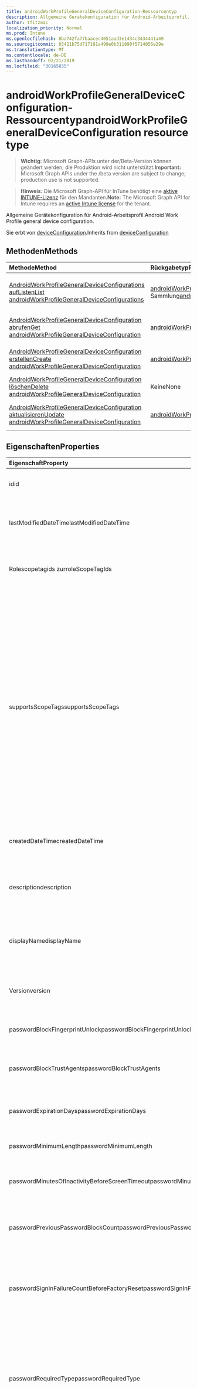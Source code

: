 ```yaml
---
title: androidWorkProfileGeneralDeviceConfiguration-Ressourcentyp
description: Allgemeine Gerätekonfiguration für Android-Arbeitsprofil.
author: tfitzmac
localization_priority: Normal
ms.prod: Intune
ms.openlocfilehash: 8ba742fa77baacec4651aad3e1434c3434441a49
ms.sourcegitcommit: 03421b75d717101a499e0b311890f5714056e29e
ms.translationtype: MT
ms.contentlocale: de-DE
ms.lasthandoff: 02/21/2019
ms.locfileid: "30165835"
---
```

# <a name="androidworkprofilegeneraldeviceconfiguration-resource-type"></a><span data-ttu-id="34b70-103">androidWorkProfileGeneralDeviceConfiguration-Ressourcentyp</span><span class="sxs-lookup"><span data-stu-id="34b70-103">androidWorkProfileGeneralDeviceConfiguration resource type</span></span>

> <span data-ttu-id="34b70-104">**Wichtig:** Microsoft Graph-APIs unter der/Beta-Version können geändert werden; die Produktion wird nicht unterstützt.</span><span class="sxs-lookup"><span data-stu-id="34b70-104">**Important:** Microsoft Graph APIs under the /beta version are subject to change; production use is not supported.</span></span>

> <span data-ttu-id="34b70-105">**Hinweis:** Die Microsoft Graph-API für InTune benötigt eine [aktive INTUNE-Lizenz](https://go.microsoft.com/fwlink/?linkid=839381) für den Mandanten.</span><span class="sxs-lookup"><span data-stu-id="34b70-105">**Note:** The Microsoft Graph API for Intune requires an [active Intune license](https://go.microsoft.com/fwlink/?linkid=839381) for the tenant.</span></span>

<span data-ttu-id="34b70-106">Allgemeine Gerätekonfiguration für Android-Arbeitsprofil.</span><span class="sxs-lookup"><span data-stu-id="34b70-106">Android Work Profile general device configuration.</span></span>


<span data-ttu-id="34b70-107">Sie erbt von [deviceConfiguration](../resources/intune-deviceconfig-deviceconfiguration.md).</span><span class="sxs-lookup"><span data-stu-id="34b70-107">Inherits from [deviceConfiguration](../resources/intune-deviceconfig-deviceconfiguration.md)</span></span>

## <a name="methods"></a><span data-ttu-id="34b70-108">Methoden</span><span class="sxs-lookup"><span data-stu-id="34b70-108">Methods</span></span>
|<span data-ttu-id="34b70-109">Methode</span><span class="sxs-lookup"><span data-stu-id="34b70-109">Method</span></span>|<span data-ttu-id="34b70-110">Rückgabetyp</span><span class="sxs-lookup"><span data-stu-id="34b70-110">Return Type</span></span>|<span data-ttu-id="34b70-111">Beschreibung</span><span class="sxs-lookup"><span data-stu-id="34b70-111">Description</span></span>|
|:---|:---|:---|
|[<span data-ttu-id="34b70-112">AndroidWorkProfileGeneralDeviceConfigurations aufListen</span><span class="sxs-lookup"><span data-stu-id="34b70-112">List androidWorkProfileGeneralDeviceConfigurations</span></span>](../api/intune-deviceconfig-androidworkprofilegeneraldeviceconfiguration-list.md)|<span data-ttu-id="34b70-113">[androidWorkProfileGeneralDeviceConfiguration](../resources/intune-deviceconfig-androidworkprofilegeneraldeviceconfiguration.md) -Sammlung</span><span class="sxs-lookup"><span data-stu-id="34b70-113">[androidWorkProfileGeneralDeviceConfiguration](../resources/intune-deviceconfig-androidworkprofilegeneraldeviceconfiguration.md) collection</span></span>|<span data-ttu-id="34b70-114">AufListen von Eigenschaften und Beziehungen der [androidWorkProfileGeneralDeviceConfiguration](../resources/intune-deviceconfig-androidworkprofilegeneraldeviceconfiguration.md) -Objekte.</span><span class="sxs-lookup"><span data-stu-id="34b70-114">List properties and relationships of the [androidWorkProfileGeneralDeviceConfiguration](../resources/intune-deviceconfig-androidworkprofilegeneraldeviceconfiguration.md) objects.</span></span>|
|[<span data-ttu-id="34b70-115">AndroidWorkProfileGeneralDeviceConfiguration abrufen</span><span class="sxs-lookup"><span data-stu-id="34b70-115">Get androidWorkProfileGeneralDeviceConfiguration</span></span>](../api/intune-deviceconfig-androidworkprofilegeneraldeviceconfiguration-get.md)|[<span data-ttu-id="34b70-116">androidWorkProfileGeneralDeviceConfiguration</span><span class="sxs-lookup"><span data-stu-id="34b70-116">androidWorkProfileGeneralDeviceConfiguration</span></span>](../resources/intune-deviceconfig-androidworkprofilegeneraldeviceconfiguration.md)|<span data-ttu-id="34b70-117">Lesen von Eigenschaften und Beziehungen des [androidWorkProfileGeneralDeviceConfiguration](../resources/intune-deviceconfig-androidworkprofilegeneraldeviceconfiguration.md) -Objekts.</span><span class="sxs-lookup"><span data-stu-id="34b70-117">Read properties and relationships of the [androidWorkProfileGeneralDeviceConfiguration](../resources/intune-deviceconfig-androidworkprofilegeneraldeviceconfiguration.md) object.</span></span>|
|[<span data-ttu-id="34b70-118">AndroidWorkProfileGeneralDeviceConfiguration erstellen</span><span class="sxs-lookup"><span data-stu-id="34b70-118">Create androidWorkProfileGeneralDeviceConfiguration</span></span>](../api/intune-deviceconfig-androidworkprofilegeneraldeviceconfiguration-create.md)|[<span data-ttu-id="34b70-119">androidWorkProfileGeneralDeviceConfiguration</span><span class="sxs-lookup"><span data-stu-id="34b70-119">androidWorkProfileGeneralDeviceConfiguration</span></span>](../resources/intune-deviceconfig-androidworkprofilegeneraldeviceconfiguration.md)|<span data-ttu-id="34b70-120">Erstellen eines neuen [androidWorkProfileGeneralDeviceConfiguration](../resources/intune-deviceconfig-androidworkprofilegeneraldeviceconfiguration.md) -Objekts.</span><span class="sxs-lookup"><span data-stu-id="34b70-120">Create a new [androidWorkProfileGeneralDeviceConfiguration](../resources/intune-deviceconfig-androidworkprofilegeneraldeviceconfiguration.md) object.</span></span>|
|[<span data-ttu-id="34b70-121">AndroidWorkProfileGeneralDeviceConfiguration löschen</span><span class="sxs-lookup"><span data-stu-id="34b70-121">Delete androidWorkProfileGeneralDeviceConfiguration</span></span>](../api/intune-deviceconfig-androidworkprofilegeneraldeviceconfiguration-delete.md)|<span data-ttu-id="34b70-122">Keine</span><span class="sxs-lookup"><span data-stu-id="34b70-122">None</span></span>|<span data-ttu-id="34b70-123">Löscht eine [androidWorkProfileGeneralDeviceConfiguration](../resources/intune-deviceconfig-androidworkprofilegeneraldeviceconfiguration.md).</span><span class="sxs-lookup"><span data-stu-id="34b70-123">Deletes a [androidWorkProfileGeneralDeviceConfiguration](../resources/intune-deviceconfig-androidworkprofilegeneraldeviceconfiguration.md).</span></span>|
|[<span data-ttu-id="34b70-124">AndroidWorkProfileGeneralDeviceConfiguration aktualisieren</span><span class="sxs-lookup"><span data-stu-id="34b70-124">Update androidWorkProfileGeneralDeviceConfiguration</span></span>](../api/intune-deviceconfig-androidworkprofilegeneraldeviceconfiguration-update.md)|[<span data-ttu-id="34b70-125">androidWorkProfileGeneralDeviceConfiguration</span><span class="sxs-lookup"><span data-stu-id="34b70-125">androidWorkProfileGeneralDeviceConfiguration</span></span>](../resources/intune-deviceconfig-androidworkprofilegeneraldeviceconfiguration.md)|<span data-ttu-id="34b70-126">Aktualisieren der Eigenschaften eines [androidWorkProfileGeneralDeviceConfiguration](../resources/intune-deviceconfig-androidworkprofilegeneraldeviceconfiguration.md) -Objekts.</span><span class="sxs-lookup"><span data-stu-id="34b70-126">Update the properties of a [androidWorkProfileGeneralDeviceConfiguration](../resources/intune-deviceconfig-androidworkprofilegeneraldeviceconfiguration.md) object.</span></span>|

## <a name="properties"></a><span data-ttu-id="34b70-127">Eigenschaften</span><span class="sxs-lookup"><span data-stu-id="34b70-127">Properties</span></span>
|<span data-ttu-id="34b70-128">Eigenschaft</span><span class="sxs-lookup"><span data-stu-id="34b70-128">Property</span></span>|<span data-ttu-id="34b70-129">Typ</span><span class="sxs-lookup"><span data-stu-id="34b70-129">Type</span></span>|<span data-ttu-id="34b70-130">Beschreibung</span><span class="sxs-lookup"><span data-stu-id="34b70-130">Description</span></span>|
|:---|:---|:---|
|<span data-ttu-id="34b70-131">id</span><span class="sxs-lookup"><span data-stu-id="34b70-131">id</span></span>|<span data-ttu-id="34b70-132">string</span><span class="sxs-lookup"><span data-stu-id="34b70-132">String</span></span>|<span data-ttu-id="34b70-133">Schlüssel der Entität</span><span class="sxs-lookup"><span data-stu-id="34b70-133">Key of the entity.</span></span> <span data-ttu-id="34b70-134">Geerbt von [deviceConfiguration](../resources/intune-deviceconfig-deviceconfiguration.md).</span><span class="sxs-lookup"><span data-stu-id="34b70-134">Inherited from [deviceConfiguration](../resources/intune-deviceconfig-deviceconfiguration.md)</span></span>|
|<span data-ttu-id="34b70-135">lastModifiedDateTime</span><span class="sxs-lookup"><span data-stu-id="34b70-135">lastModifiedDateTime</span></span>|<span data-ttu-id="34b70-136">DateTimeOffset</span><span class="sxs-lookup"><span data-stu-id="34b70-136">DateTimeOffset</span></span>|<span data-ttu-id="34b70-137">Datum und Uhrzeit der letzten Änderung des Objekts.</span><span class="sxs-lookup"><span data-stu-id="34b70-137">DateTime the object was last modified.</span></span> <span data-ttu-id="34b70-138">Geerbt von [deviceConfiguration](../resources/intune-deviceconfig-deviceconfiguration.md).</span><span class="sxs-lookup"><span data-stu-id="34b70-138">Inherited from [deviceConfiguration](../resources/intune-deviceconfig-deviceconfiguration.md)</span></span>|
|<span data-ttu-id="34b70-139">Rolescopetagids zur</span><span class="sxs-lookup"><span data-stu-id="34b70-139">roleScopeTagIds</span></span>|<span data-ttu-id="34b70-140">String collection</span><span class="sxs-lookup"><span data-stu-id="34b70-140">String collection</span></span>|<span data-ttu-id="34b70-141">Liste der Bereichs Tags für diese Entitätsinstanz.</span><span class="sxs-lookup"><span data-stu-id="34b70-141">List of Scope Tags for this Entity instance.</span></span> <span data-ttu-id="34b70-142">Geerbt von [deviceConfiguration](../resources/intune-deviceconfig-deviceconfiguration.md).</span><span class="sxs-lookup"><span data-stu-id="34b70-142">Inherited from [deviceConfiguration](../resources/intune-deviceconfig-deviceconfiguration.md)</span></span>|
|<span data-ttu-id="34b70-143">supportsScopeTags</span><span class="sxs-lookup"><span data-stu-id="34b70-143">supportsScopeTags</span></span>|<span data-ttu-id="34b70-144">Boolescher Wert</span><span class="sxs-lookup"><span data-stu-id="34b70-144">Boolean</span></span>|<span data-ttu-id="34b70-145">Gibt an, ob die zugrunde liegende Gerätekonfiguration die Zuweisung von Bereichs Tags unterstützt.</span><span class="sxs-lookup"><span data-stu-id="34b70-145">Indicates whether or not the underlying Device Configuration supports the assignment of scope tags.</span></span> <span data-ttu-id="34b70-146">Das Zuweisen zur ScopeTags-Eigenschaft ist nicht zulässig, wenn dieser Wert auf false festgelegt ist und Entitäten für bereichsbezogene Benutzer nicht sichtbar sind.</span><span class="sxs-lookup"><span data-stu-id="34b70-146">Assigning to the ScopeTags property is not allowed when this value is false and entities will not be visible to scoped users.</span></span> <span data-ttu-id="34b70-147">Dies geschieht für in Silverlight erstellte Legacy Richtlinien und kann durch Löschen und erneutes Erstellen der Richtlinie im Azure-Portal aufgelöst werden.</span><span class="sxs-lookup"><span data-stu-id="34b70-147">This occurs for Legacy policies created in Silverlight and can be resolved by deleting and recreating the policy in the Azure Portal.</span></span> <span data-ttu-id="34b70-148">Diese Eigenschaft ist schreibgeschützt.</span><span class="sxs-lookup"><span data-stu-id="34b70-148">This property is read-only.</span></span> <span data-ttu-id="34b70-149">Geerbt von [deviceConfiguration](../resources/intune-deviceconfig-deviceconfiguration.md).</span><span class="sxs-lookup"><span data-stu-id="34b70-149">Inherited from [deviceConfiguration](../resources/intune-deviceconfig-deviceconfiguration.md)</span></span>|
|<span data-ttu-id="34b70-150">createdDateTime</span><span class="sxs-lookup"><span data-stu-id="34b70-150">createdDateTime</span></span>|<span data-ttu-id="34b70-151">DateTimeOffset</span><span class="sxs-lookup"><span data-stu-id="34b70-151">DateTimeOffset</span></span>|<span data-ttu-id="34b70-152">Datum und Uhrzeit der Erstellung des Objekts.</span><span class="sxs-lookup"><span data-stu-id="34b70-152">DateTime the object was created.</span></span> <span data-ttu-id="34b70-153">Geerbt von [deviceConfiguration](../resources/intune-deviceconfig-deviceconfiguration.md).</span><span class="sxs-lookup"><span data-stu-id="34b70-153">Inherited from [deviceConfiguration](../resources/intune-deviceconfig-deviceconfiguration.md)</span></span>|
|<span data-ttu-id="34b70-154">description</span><span class="sxs-lookup"><span data-stu-id="34b70-154">description</span></span>|<span data-ttu-id="34b70-155">Zeichenfolge</span><span class="sxs-lookup"><span data-stu-id="34b70-155">String</span></span>|<span data-ttu-id="34b70-156">Beschreibung der Gerätekonfiguration (vom Administrator festgelegt).</span><span class="sxs-lookup"><span data-stu-id="34b70-156">Admin provided description of the Device Configuration.</span></span> <span data-ttu-id="34b70-157">Geerbt von [deviceConfiguration](../resources/intune-deviceconfig-deviceconfiguration.md).</span><span class="sxs-lookup"><span data-stu-id="34b70-157">Inherited from [deviceConfiguration](../resources/intune-deviceconfig-deviceconfiguration.md)</span></span>|
|<span data-ttu-id="34b70-158">displayName</span><span class="sxs-lookup"><span data-stu-id="34b70-158">displayName</span></span>|<span data-ttu-id="34b70-159">Zeichenfolge</span><span class="sxs-lookup"><span data-stu-id="34b70-159">String</span></span>|<span data-ttu-id="34b70-160">Name der Gerätekonfiguration (vom Administrator festgelegt).</span><span class="sxs-lookup"><span data-stu-id="34b70-160">Admin provided name of the device configuration.</span></span> <span data-ttu-id="34b70-161">Geerbt von [deviceConfiguration](../resources/intune-deviceconfig-deviceconfiguration.md).</span><span class="sxs-lookup"><span data-stu-id="34b70-161">Inherited from [deviceConfiguration](../resources/intune-deviceconfig-deviceconfiguration.md)</span></span>|
|<span data-ttu-id="34b70-162">Version</span><span class="sxs-lookup"><span data-stu-id="34b70-162">version</span></span>|<span data-ttu-id="34b70-163">Int32</span><span class="sxs-lookup"><span data-stu-id="34b70-163">Int32</span></span>|<span data-ttu-id="34b70-164">Version der Gerätekonfiguration.</span><span class="sxs-lookup"><span data-stu-id="34b70-164">Version of the device configuration.</span></span> <span data-ttu-id="34b70-165">Geerbt von [deviceConfiguration](../resources/intune-deviceconfig-deviceconfiguration.md).</span><span class="sxs-lookup"><span data-stu-id="34b70-165">Inherited from [deviceConfiguration](../resources/intune-deviceconfig-deviceconfiguration.md)</span></span>|
|<span data-ttu-id="34b70-166">passwordBlockFingerprintUnlock</span><span class="sxs-lookup"><span data-stu-id="34b70-166">passwordBlockFingerprintUnlock</span></span>|<span data-ttu-id="34b70-167">Boolean</span><span class="sxs-lookup"><span data-stu-id="34b70-167">Boolean</span></span>|<span data-ttu-id="34b70-168">Gibt an, ob die Entsperrung durch Fingerabdruck blockiert werden soll.</span><span class="sxs-lookup"><span data-stu-id="34b70-168">Indicates whether or not to block fingerprint unlock.</span></span>|
|<span data-ttu-id="34b70-169">passwordBlockTrustAgents</span><span class="sxs-lookup"><span data-stu-id="34b70-169">passwordBlockTrustAgents</span></span>|<span data-ttu-id="34b70-170">Boolescher Wert</span><span class="sxs-lookup"><span data-stu-id="34b70-170">Boolean</span></span>|<span data-ttu-id="34b70-171">Gibt an, ob Smart Lock oder andere Vertrauensstellungs-Agents blockiert werden sollen.</span><span class="sxs-lookup"><span data-stu-id="34b70-171">Indicates whether or not to block Smart Lock and other trust agents.</span></span>|
|<span data-ttu-id="34b70-172">passwordExpirationDays</span><span class="sxs-lookup"><span data-stu-id="34b70-172">passwordExpirationDays</span></span>|<span data-ttu-id="34b70-173">Int32</span><span class="sxs-lookup"><span data-stu-id="34b70-173">Int32</span></span>|<span data-ttu-id="34b70-174">Zeit in Tagen bis zum Ablaufen des Kennworts.</span><span class="sxs-lookup"><span data-stu-id="34b70-174">Number of days before the password expires.</span></span> <span data-ttu-id="34b70-175">Gültige Werte: 1 bis 365.</span><span class="sxs-lookup"><span data-stu-id="34b70-175">Valid values 1 to 365</span></span>|
|<span data-ttu-id="34b70-176">passwordMinimumLength</span><span class="sxs-lookup"><span data-stu-id="34b70-176">passwordMinimumLength</span></span>|<span data-ttu-id="34b70-177">Int32</span><span class="sxs-lookup"><span data-stu-id="34b70-177">Int32</span></span>|<span data-ttu-id="34b70-178">Mindestlänge von Kennwörtern.</span><span class="sxs-lookup"><span data-stu-id="34b70-178">Minimum length of passwords.</span></span> <span data-ttu-id="34b70-179">Gültige Werte: 4 bis 16.</span><span class="sxs-lookup"><span data-stu-id="34b70-179">Valid values 4 to 16</span></span>|
|<span data-ttu-id="34b70-180">passwordMinutesOfInactivityBeforeScreenTimeout</span><span class="sxs-lookup"><span data-stu-id="34b70-180">passwordMinutesOfInactivityBeforeScreenTimeout</span></span>|<span data-ttu-id="34b70-181">Int32</span><span class="sxs-lookup"><span data-stu-id="34b70-181">Int32</span></span>|<span data-ttu-id="34b70-182">Zeitraum von Inaktivität in Minuten, bevor es zu einem Bildschirmtimeout kommt</span><span class="sxs-lookup"><span data-stu-id="34b70-182">Minutes of inactivity before the screen times out.</span></span>|
|<span data-ttu-id="34b70-183">passwordPreviousPasswordBlockCount</span><span class="sxs-lookup"><span data-stu-id="34b70-183">passwordPreviousPasswordBlockCount</span></span>|<span data-ttu-id="34b70-184">Int32</span><span class="sxs-lookup"><span data-stu-id="34b70-184">Int32</span></span>|<span data-ttu-id="34b70-185">Anzahl der zuletzt verwendeten Kennwörter, die nicht erneut verwendet werden dürfen.</span><span class="sxs-lookup"><span data-stu-id="34b70-185">Number of previous passwords to block.</span></span> <span data-ttu-id="34b70-186">Gültige Werte: 0 bis 24.</span><span class="sxs-lookup"><span data-stu-id="34b70-186">Valid values 0 to 24</span></span>|
|<span data-ttu-id="34b70-187">passwordSignInFailureCountBeforeFactoryReset</span><span class="sxs-lookup"><span data-stu-id="34b70-187">passwordSignInFailureCountBeforeFactoryReset</span></span>|<span data-ttu-id="34b70-188">Int32</span><span class="sxs-lookup"><span data-stu-id="34b70-188">Int32</span></span>|<span data-ttu-id="34b70-189">Legt fest, nach wie vielen fehlgeschlagenen Anmeldeversuchen eine Zurücksetzung auf die Werkseinstellungen durchgeführt wird.</span><span class="sxs-lookup"><span data-stu-id="34b70-189">Number of sign in failures allowed before factory reset.</span></span> <span data-ttu-id="34b70-190">Gültige Werte 1 bis 16</span><span class="sxs-lookup"><span data-stu-id="34b70-190">Valid values 1 to 16</span></span>|
|<span data-ttu-id="34b70-191">passwordRequiredType</span><span class="sxs-lookup"><span data-stu-id="34b70-191">passwordRequiredType</span></span>|[<span data-ttu-id="34b70-192">androidWorkProfileRequiredPasswordType</span><span class="sxs-lookup"><span data-stu-id="34b70-192">androidWorkProfileRequiredPasswordType</span></span>](../resources/intune-deviceconfig-androidworkprofilerequiredpasswordtype.md)|<span data-ttu-id="34b70-193">Geforderter Kennworttyp.</span><span class="sxs-lookup"><span data-stu-id="34b70-193">Type of password that is required.</span></span> <span data-ttu-id="34b70-194">Mögliche Werte sind: `deviceDefault`, `lowSecurityBiometric`, `required`, `atLeastNumeric`, `numericComplex`, `atLeastAlphabetic`, `atLeastAlphanumeric` und `alphanumericWithSymbols`.</span><span class="sxs-lookup"><span data-stu-id="34b70-194">Possible values are: `deviceDefault`, `lowSecurityBiometric`, `required`, `atLeastNumeric`, `numericComplex`, `atLeastAlphabetic`, `atLeastAlphanumeric`, `alphanumericWithSymbols`.</span></span>|
|<span data-ttu-id="34b70-195">workProfileDataSharingType</span><span class="sxs-lookup"><span data-stu-id="34b70-195">workProfileDataSharingType</span></span>|[<span data-ttu-id="34b70-196">androidWorkProfileCrossProfileDataSharingType</span><span class="sxs-lookup"><span data-stu-id="34b70-196">androidWorkProfileCrossProfileDataSharingType</span></span>](../resources/intune-deviceconfig-androidworkprofilecrossprofiledatasharingtype.md)|<span data-ttu-id="34b70-197">Typ der zulässigen Datenfreigabe.</span><span class="sxs-lookup"><span data-stu-id="34b70-197">Type of data sharing that is allowed.</span></span> <span data-ttu-id="34b70-198">Mögliche Werte: `deviceDefault`, `preventAny`, `allowPersonalToWork`, `noRestrictions`.</span><span class="sxs-lookup"><span data-stu-id="34b70-198">Possible values are: `deviceDefault`, `preventAny`, `allowPersonalToWork`, `noRestrictions`.</span></span>|
|<span data-ttu-id="34b70-199">workProfileBlockNotificationsWhileDeviceLocked</span><span class="sxs-lookup"><span data-stu-id="34b70-199">workProfileBlockNotificationsWhileDeviceLocked</span></span>|<span data-ttu-id="34b70-200">Boolescher Wert</span><span class="sxs-lookup"><span data-stu-id="34b70-200">Boolean</span></span>|<span data-ttu-id="34b70-201">Gibt an, ob Benachrichtigungen blockiert werden sollen, während das Gerät gesperrt ist.</span><span class="sxs-lookup"><span data-stu-id="34b70-201">Indicates whether or not to block notifications while device locked.</span></span>|
|<span data-ttu-id="34b70-202">workProfileBlockAddingAccounts</span><span class="sxs-lookup"><span data-stu-id="34b70-202">workProfileBlockAddingAccounts</span></span>|<span data-ttu-id="34b70-203">Boolescher Wert</span><span class="sxs-lookup"><span data-stu-id="34b70-203">Boolean</span></span>|<span data-ttu-id="34b70-204">Verhindern, dass Benutzerkonten im Arbeitsprofil hinzufügen/entfernen.</span><span class="sxs-lookup"><span data-stu-id="34b70-204">Block users from adding/removing accounts in work profile.</span></span>|
|<span data-ttu-id="34b70-205">workProfileBluetoothEnableContactSharing</span><span class="sxs-lookup"><span data-stu-id="34b70-205">workProfileBluetoothEnableContactSharing</span></span>|<span data-ttu-id="34b70-206">Boolescher Wert</span><span class="sxs-lookup"><span data-stu-id="34b70-206">Boolean</span></span>|<span data-ttu-id="34b70-207">Bluetooth-Geräte können auf Enterprise-Kontakte zugreifen.</span><span class="sxs-lookup"><span data-stu-id="34b70-207">Allow bluetooth devices to access enterprise contacts.</span></span>|
|<span data-ttu-id="34b70-208">workProfileBlockScreenCapture</span><span class="sxs-lookup"><span data-stu-id="34b70-208">workProfileBlockScreenCapture</span></span>|<span data-ttu-id="34b70-209">Boolescher Wert</span><span class="sxs-lookup"><span data-stu-id="34b70-209">Boolean</span></span>|<span data-ttu-id="34b70-210">Blockieren der Bildschirmaufzeichnung im Arbeitsprofil.</span><span class="sxs-lookup"><span data-stu-id="34b70-210">Block screen capture in work profile.</span></span>|
|<span data-ttu-id="34b70-211">workProfileBlockCrossProfileCallerId</span><span class="sxs-lookup"><span data-stu-id="34b70-211">workProfileBlockCrossProfileCallerId</span></span>|<span data-ttu-id="34b70-212">Boolescher Wert</span><span class="sxs-lookup"><span data-stu-id="34b70-212">Boolean</span></span>|<span data-ttu-id="34b70-213">Blockieren der Anzeige von Arbeitsprofil-Anrufer-ID im persönlichen Profil.</span><span class="sxs-lookup"><span data-stu-id="34b70-213">Block display work profile caller ID in personal profile.</span></span>|
|<span data-ttu-id="34b70-214">workProfileBlockCamera</span><span class="sxs-lookup"><span data-stu-id="34b70-214">workProfileBlockCamera</span></span>|<span data-ttu-id="34b70-215">Boolescher Wert</span><span class="sxs-lookup"><span data-stu-id="34b70-215">Boolean</span></span>|<span data-ttu-id="34b70-216">Arbeitsprofil Kamera blockieren.</span><span class="sxs-lookup"><span data-stu-id="34b70-216">Block work profile camera.</span></span>|
|<span data-ttu-id="34b70-217">workProfileBlockCrossProfileContactsSearch</span><span class="sxs-lookup"><span data-stu-id="34b70-217">workProfileBlockCrossProfileContactsSearch</span></span>|<span data-ttu-id="34b70-218">Boolescher Wert</span><span class="sxs-lookup"><span data-stu-id="34b70-218">Boolean</span></span>|<span data-ttu-id="34b70-219">Blockieren der Verfügbarkeit von Arbeitsprofil Kontakten im persönlichen Profil</span><span class="sxs-lookup"><span data-stu-id="34b70-219">Block work profile contacts availability in personal profile.</span></span>|
|<span data-ttu-id="34b70-220">workProfileBlockCrossProfileCopyPaste</span><span class="sxs-lookup"><span data-stu-id="34b70-220">workProfileBlockCrossProfileCopyPaste</span></span>|<span data-ttu-id="34b70-221">Boolescher Wert</span><span class="sxs-lookup"><span data-stu-id="34b70-221">Boolean</span></span>|<span data-ttu-id="34b70-222">Boolescher Wert, der angibt, ob die Einstellung Cross profile Copy/Paste nicht zulassen aktiviert ist.</span><span class="sxs-lookup"><span data-stu-id="34b70-222">Boolean that indicates if the setting disallow cross profile copy/paste is enabled.</span></span>|
|<span data-ttu-id="34b70-223">workProfileDefaultAppPermissionPolicy</span><span class="sxs-lookup"><span data-stu-id="34b70-223">workProfileDefaultAppPermissionPolicy</span></span>|[<span data-ttu-id="34b70-224">androidWorkProfileDefaultAppPermissionPolicyType</span><span class="sxs-lookup"><span data-stu-id="34b70-224">androidWorkProfileDefaultAppPermissionPolicyType</span></span>](../resources/intune-deviceconfig-androidworkprofiledefaultapppermissionpolicytype.md)|<span data-ttu-id="34b70-225">Geforderter Kennworttyp.</span><span class="sxs-lookup"><span data-stu-id="34b70-225">Type of password that is required.</span></span> <span data-ttu-id="34b70-226">Mögliche Werte: `deviceDefault`, `prompt`, `autoGrant`, `autoDeny`.</span><span class="sxs-lookup"><span data-stu-id="34b70-226">Possible values are: `deviceDefault`, `prompt`, `autoGrant`, `autoDeny`.</span></span>|
|<span data-ttu-id="34b70-227">Eigenschaften workprofilepasswordblockfingerprintunlock</span><span class="sxs-lookup"><span data-stu-id="34b70-227">workProfilePasswordBlockFingerprintUnlock</span></span>|<span data-ttu-id="34b70-228">Boolescher Wert</span><span class="sxs-lookup"><span data-stu-id="34b70-228">Boolean</span></span>|<span data-ttu-id="34b70-229">Gibt an, ob die Fingerabdruck Sperre für das Arbeitsprofil blockiert werden soll.</span><span class="sxs-lookup"><span data-stu-id="34b70-229">Indicates whether or not to block fingerprint unlock for work profile.</span></span>|
|<span data-ttu-id="34b70-230">workProfilePasswordBlockTrustAgents</span><span class="sxs-lookup"><span data-stu-id="34b70-230">workProfilePasswordBlockTrustAgents</span></span>|<span data-ttu-id="34b70-231">Boolescher Wert</span><span class="sxs-lookup"><span data-stu-id="34b70-231">Boolean</span></span>|<span data-ttu-id="34b70-232">Gibt an, ob die Smart Lock-und andere Trust-Agents für das Arbeitsprofil blockiert werden sollen.</span><span class="sxs-lookup"><span data-stu-id="34b70-232">Indicates whether or not to block Smart Lock and other trust agents for work profile.</span></span>|
|<span data-ttu-id="34b70-233">workProfilePasswordExpirationDays</span><span class="sxs-lookup"><span data-stu-id="34b70-233">workProfilePasswordExpirationDays</span></span>|<span data-ttu-id="34b70-234">Int32</span><span class="sxs-lookup"><span data-stu-id="34b70-234">Int32</span></span>|<span data-ttu-id="34b70-235">Anzahl der Tage vor Ablauf des Arbeitsprofil Kennworts.</span><span class="sxs-lookup"><span data-stu-id="34b70-235">Number of days before the work profile password expires.</span></span> <span data-ttu-id="34b70-236">Gültige Werte: 1 bis 365.</span><span class="sxs-lookup"><span data-stu-id="34b70-236">Valid values 1 to 365</span></span>|
|<span data-ttu-id="34b70-237">workProfilePasswordMinimumLength</span><span class="sxs-lookup"><span data-stu-id="34b70-237">workProfilePasswordMinimumLength</span></span>|<span data-ttu-id="34b70-238">Int32</span><span class="sxs-lookup"><span data-stu-id="34b70-238">Int32</span></span>|<span data-ttu-id="34b70-239">Minimale Länge des Arbeitsprofil Kennworts.</span><span class="sxs-lookup"><span data-stu-id="34b70-239">Minimum length of work profile password.</span></span> <span data-ttu-id="34b70-240">Gültige Werte: 4 bis 16.</span><span class="sxs-lookup"><span data-stu-id="34b70-240">Valid values 4 to 16</span></span>|
|<span data-ttu-id="34b70-241">workProfilePasswordMinNumericCharacters</span><span class="sxs-lookup"><span data-stu-id="34b70-241">workProfilePasswordMinNumericCharacters</span></span>|<span data-ttu-id="34b70-242">Int32</span><span class="sxs-lookup"><span data-stu-id="34b70-242">Int32</span></span>|<span data-ttu-id="34b70-243">Minimale Anzahl von numerischen Zeichen, die im Arbeitsprofil Kennwort erforderlich sind.</span><span class="sxs-lookup"><span data-stu-id="34b70-243">Minimum # of numeric characters required in work profile password.</span></span> <span data-ttu-id="34b70-244">Gültige Werte 1 bis 10</span><span class="sxs-lookup"><span data-stu-id="34b70-244">Valid values 1 to 10</span></span>|
|<span data-ttu-id="34b70-245">workProfilePasswordMinNonLetterCharacters</span><span class="sxs-lookup"><span data-stu-id="34b70-245">workProfilePasswordMinNonLetterCharacters</span></span>|<span data-ttu-id="34b70-246">Int32</span><span class="sxs-lookup"><span data-stu-id="34b70-246">Int32</span></span>|<span data-ttu-id="34b70-247">Mindestanzahl von Buchstaben, die im Arbeitsprofil Kennwort erforderlich sind.</span><span class="sxs-lookup"><span data-stu-id="34b70-247">Minimum # of non-letter characters required in work profile password.</span></span> <span data-ttu-id="34b70-248">Gültige Werte 1 bis 10</span><span class="sxs-lookup"><span data-stu-id="34b70-248">Valid values 1 to 10</span></span>|
|<span data-ttu-id="34b70-249">workProfilePasswordMinLetterCharacters</span><span class="sxs-lookup"><span data-stu-id="34b70-249">workProfilePasswordMinLetterCharacters</span></span>|<span data-ttu-id="34b70-250">Int32</span><span class="sxs-lookup"><span data-stu-id="34b70-250">Int32</span></span>|<span data-ttu-id="34b70-251">Mindestanzahl von Buchstaben, die im Arbeitsprofil Kennwort erforderlich sind.</span><span class="sxs-lookup"><span data-stu-id="34b70-251">Minimum # of letter characters required in work profile password.</span></span> <span data-ttu-id="34b70-252">Gültige Werte 1 bis 10</span><span class="sxs-lookup"><span data-stu-id="34b70-252">Valid values 1 to 10</span></span>|
|<span data-ttu-id="34b70-253">workProfilePasswordMinLowerCaseCharacters</span><span class="sxs-lookup"><span data-stu-id="34b70-253">workProfilePasswordMinLowerCaseCharacters</span></span>|<span data-ttu-id="34b70-254">Int32</span><span class="sxs-lookup"><span data-stu-id="34b70-254">Int32</span></span>|<span data-ttu-id="34b70-255">Minimale Anzahl von Kleinbuchstaben, die im Arbeitsprofil Kennwort erforderlich sind.</span><span class="sxs-lookup"><span data-stu-id="34b70-255">Minimum # of lower-case characters required in work profile password.</span></span> <span data-ttu-id="34b70-256">Gültige Werte 1 bis 10</span><span class="sxs-lookup"><span data-stu-id="34b70-256">Valid values 1 to 10</span></span>|
|<span data-ttu-id="34b70-257">workProfilePasswordMinUpperCaseCharacters</span><span class="sxs-lookup"><span data-stu-id="34b70-257">workProfilePasswordMinUpperCaseCharacters</span></span>|<span data-ttu-id="34b70-258">Int32</span><span class="sxs-lookup"><span data-stu-id="34b70-258">Int32</span></span>|<span data-ttu-id="34b70-259">Minimale Anzahl von Großbuchstaben, die im Arbeitsprofil Kennwort erforderlich sind.</span><span class="sxs-lookup"><span data-stu-id="34b70-259">Minimum # of upper-case characters required in work profile password.</span></span> <span data-ttu-id="34b70-260">Gültige Werte 1 bis 10</span><span class="sxs-lookup"><span data-stu-id="34b70-260">Valid values 1 to 10</span></span>|
|<span data-ttu-id="34b70-261">workProfilePasswordMinSymbolCharacters</span><span class="sxs-lookup"><span data-stu-id="34b70-261">workProfilePasswordMinSymbolCharacters</span></span>|<span data-ttu-id="34b70-262">Int32</span><span class="sxs-lookup"><span data-stu-id="34b70-262">Int32</span></span>|<span data-ttu-id="34b70-263">Minimale Anzahl von Symbolen, die im Arbeitsprofil Kennwort erforderlich sind.</span><span class="sxs-lookup"><span data-stu-id="34b70-263">Minimum # of symbols required in work profile password.</span></span> <span data-ttu-id="34b70-264">Gültige Werte 1 bis 10</span><span class="sxs-lookup"><span data-stu-id="34b70-264">Valid values 1 to 10</span></span>|
|<span data-ttu-id="34b70-265">workProfilePasswordMinutesOfInactivityBeforeScreenTimeout</span><span class="sxs-lookup"><span data-stu-id="34b70-265">workProfilePasswordMinutesOfInactivityBeforeScreenTimeout</span></span>|<span data-ttu-id="34b70-266">Int32</span><span class="sxs-lookup"><span data-stu-id="34b70-266">Int32</span></span>|<span data-ttu-id="34b70-267">Zeitraum von Inaktivität in Minuten, bevor es zu einem Bildschirmtimeout kommt</span><span class="sxs-lookup"><span data-stu-id="34b70-267">Minutes of inactivity before the screen times out.</span></span>|
|<span data-ttu-id="34b70-268">workProfilePasswordPreviousPasswordBlockCount</span><span class="sxs-lookup"><span data-stu-id="34b70-268">workProfilePasswordPreviousPasswordBlockCount</span></span>|<span data-ttu-id="34b70-269">Int32</span><span class="sxs-lookup"><span data-stu-id="34b70-269">Int32</span></span>|<span data-ttu-id="34b70-270">Anzahl der vorherigen Arbeitsprofil Kennwörter, die blockiert werden sollen.</span><span class="sxs-lookup"><span data-stu-id="34b70-270">Number of previous work profile passwords to block.</span></span> <span data-ttu-id="34b70-271">Gültige Werte: 0 bis 24.</span><span class="sxs-lookup"><span data-stu-id="34b70-271">Valid values 0 to 24</span></span>|
|<span data-ttu-id="34b70-272">workProfilePasswordSignInFailureCountBeforeFactoryReset</span><span class="sxs-lookup"><span data-stu-id="34b70-272">workProfilePasswordSignInFailureCountBeforeFactoryReset</span></span>|<span data-ttu-id="34b70-273">Int32</span><span class="sxs-lookup"><span data-stu-id="34b70-273">Int32</span></span>|<span data-ttu-id="34b70-274">Anzahl der zulässigen Anmeldefehler vor dem Entfernen des Arbeitsprofils und aller gelöschten Unternehmensdaten.</span><span class="sxs-lookup"><span data-stu-id="34b70-274">Number of sign in failures allowed before work profile is removed and all corporate data deleted.</span></span> <span data-ttu-id="34b70-275">Gültige Werte 1 bis 16</span><span class="sxs-lookup"><span data-stu-id="34b70-275">Valid values 1 to 16</span></span>|
|<span data-ttu-id="34b70-276">workProfilePasswordRequiredType</span><span class="sxs-lookup"><span data-stu-id="34b70-276">workProfilePasswordRequiredType</span></span>|[<span data-ttu-id="34b70-277">androidWorkProfileRequiredPasswordType</span><span class="sxs-lookup"><span data-stu-id="34b70-277">androidWorkProfileRequiredPasswordType</span></span>](../resources/intune-deviceconfig-androidworkprofilerequiredpasswordtype.md)|<span data-ttu-id="34b70-278">Typ des erforderlichen Arbeitsprofil Kennworts.</span><span class="sxs-lookup"><span data-stu-id="34b70-278">Type of work profile password that is required.</span></span> <span data-ttu-id="34b70-279">Mögliche Werte sind: `deviceDefault`, `lowSecurityBiometric`, `required`, `atLeastNumeric`, `numericComplex`, `atLeastAlphabetic`, `atLeastAlphanumeric` und `alphanumericWithSymbols`.</span><span class="sxs-lookup"><span data-stu-id="34b70-279">Possible values are: `deviceDefault`, `lowSecurityBiometric`, `required`, `atLeastNumeric`, `numericComplex`, `atLeastAlphabetic`, `atLeastAlphanumeric`, `alphanumericWithSymbols`.</span></span>|
|<span data-ttu-id="34b70-280">Workprofilerequirepassword wurden</span><span class="sxs-lookup"><span data-stu-id="34b70-280">workProfileRequirePassword</span></span>|<span data-ttu-id="34b70-281">Boolescher Wert</span><span class="sxs-lookup"><span data-stu-id="34b70-281">Boolean</span></span>|<span data-ttu-id="34b70-282">Kennwort ist erforderlich oder nicht für das Arbeitsprofil</span><span class="sxs-lookup"><span data-stu-id="34b70-282">Password is required or not for work profile</span></span>|
|<span data-ttu-id="34b70-283">securityRequireVerifyApps</span><span class="sxs-lookup"><span data-stu-id="34b70-283">securityRequireVerifyApps</span></span>|<span data-ttu-id="34b70-284">Boolescher Wert</span><span class="sxs-lookup"><span data-stu-id="34b70-284">Boolean</span></span>|<span data-ttu-id="34b70-285">Legt fest, dass die Android-Funktion „Verify Apps“ aktiviert sein muss.</span><span class="sxs-lookup"><span data-stu-id="34b70-285">Require the Android Verify apps feature is turned on.</span></span>|
|<span data-ttu-id="34b70-286">vpnAlwaysOnPackageIdentifier</span><span class="sxs-lookup"><span data-stu-id="34b70-286">vpnAlwaysOnPackageIdentifier</span></span>|<span data-ttu-id="34b70-287">Zeichenfolge</span><span class="sxs-lookup"><span data-stu-id="34b70-287">String</span></span>|<span data-ttu-id="34b70-288">Aktivieren Sie den Sperrmodus für Always-on-VPN.</span><span class="sxs-lookup"><span data-stu-id="34b70-288">Enable lockdown mode for always-on VPN.</span></span>|
|<span data-ttu-id="34b70-289">vpnEnableAlwaysOnLockdownMode</span><span class="sxs-lookup"><span data-stu-id="34b70-289">vpnEnableAlwaysOnLockdownMode</span></span>|<span data-ttu-id="34b70-290">Boolescher Wert</span><span class="sxs-lookup"><span data-stu-id="34b70-290">Boolean</span></span>|<span data-ttu-id="34b70-291">Aktivieren Sie den Sperrmodus für Always-on-VPN.</span><span class="sxs-lookup"><span data-stu-id="34b70-291">Enable lockdown mode for always-on VPN.</span></span>|

## <a name="relationships"></a><span data-ttu-id="34b70-292">Beziehungen</span><span class="sxs-lookup"><span data-stu-id="34b70-292">Relationships</span></span>
|<span data-ttu-id="34b70-293">Beziehung</span><span class="sxs-lookup"><span data-stu-id="34b70-293">Relationship</span></span>|<span data-ttu-id="34b70-294">Typ</span><span class="sxs-lookup"><span data-stu-id="34b70-294">Type</span></span>|<span data-ttu-id="34b70-295">Beschreibung</span><span class="sxs-lookup"><span data-stu-id="34b70-295">Description</span></span>|
|:---|:---|:---|
|<span data-ttu-id="34b70-296">groupAssignments</span><span class="sxs-lookup"><span data-stu-id="34b70-296">groupAssignments</span></span>|<span data-ttu-id="34b70-297">[deviceConfigurationGroupAssignment](../resources/intune-deviceconfig-deviceconfigurationgroupassignment.md) -Sammlung</span><span class="sxs-lookup"><span data-stu-id="34b70-297">[deviceConfigurationGroupAssignment](../resources/intune-deviceconfig-deviceconfigurationgroupassignment.md) collection</span></span>|<span data-ttu-id="34b70-298">Die Liste derGruppenzuweisungen für das Gerätekonfigurationsprofil.</span><span class="sxs-lookup"><span data-stu-id="34b70-298">The list of group assignments for the device configuration profile.</span></span> <span data-ttu-id="34b70-299">Geerbt von [deviceConfiguration](../resources/intune-deviceconfig-deviceconfiguration.md).</span><span class="sxs-lookup"><span data-stu-id="34b70-299">Inherited from [deviceConfiguration](../resources/intune-deviceconfig-deviceconfiguration.md)</span></span>|
|<span data-ttu-id="34b70-300">assignments</span><span class="sxs-lookup"><span data-stu-id="34b70-300">assignments</span></span>|<span data-ttu-id="34b70-301">[deviceConfigurationAssignment](../resources/intune-deviceconfig-deviceconfigurationassignment.md)-Sammlung</span><span class="sxs-lookup"><span data-stu-id="34b70-301">[deviceConfigurationAssignment](../resources/intune-deviceconfig-deviceconfigurationassignment.md) collection</span></span>|<span data-ttu-id="34b70-302">Liste der Zuweisungen für das Gerätekonfigurationsprofil.</span><span class="sxs-lookup"><span data-stu-id="34b70-302">The list of assignments for the device configuration profile.</span></span> <span data-ttu-id="34b70-303">Geerbt von [deviceConfiguration](../resources/intune-deviceconfig-deviceconfiguration.md).</span><span class="sxs-lookup"><span data-stu-id="34b70-303">Inherited from [deviceConfiguration](../resources/intune-deviceconfig-deviceconfiguration.md)</span></span>|
|<span data-ttu-id="34b70-304">deviceStatuses</span><span class="sxs-lookup"><span data-stu-id="34b70-304">deviceStatuses</span></span>|<span data-ttu-id="34b70-305">[deviceConfigurationDeviceStatus](../resources/intune-deviceconfig-deviceconfigurationdevicestatus.md)-Sammlung</span><span class="sxs-lookup"><span data-stu-id="34b70-305">[deviceConfigurationDeviceStatus](../resources/intune-deviceconfig-deviceconfigurationdevicestatus.md) collection</span></span>|<span data-ttu-id="34b70-306">Installationsstatus der Gerätekonfiguration nach Gerät.</span><span class="sxs-lookup"><span data-stu-id="34b70-306">Device configuration installation status by device.</span></span> <span data-ttu-id="34b70-307">Geerbt von [deviceConfiguration](../resources/intune-deviceconfig-deviceconfiguration.md).</span><span class="sxs-lookup"><span data-stu-id="34b70-307">Inherited from [deviceConfiguration](../resources/intune-deviceconfig-deviceconfiguration.md)</span></span>|
|<span data-ttu-id="34b70-308">userStatuses</span><span class="sxs-lookup"><span data-stu-id="34b70-308">userStatuses</span></span>|<span data-ttu-id="34b70-309">[deviceConfigurationUserStatus](../resources/intune-deviceconfig-deviceconfigurationuserstatus.md)-Sammlung</span><span class="sxs-lookup"><span data-stu-id="34b70-309">[deviceConfigurationUserStatus](../resources/intune-deviceconfig-deviceconfigurationuserstatus.md) collection</span></span>|<span data-ttu-id="34b70-310">Installationsstatus der Gerätekonfiguration nach Benutzer.</span><span class="sxs-lookup"><span data-stu-id="34b70-310">Device configuration installation status by user.</span></span> <span data-ttu-id="34b70-311">Geerbt von [deviceConfiguration](../resources/intune-deviceconfig-deviceconfiguration.md).</span><span class="sxs-lookup"><span data-stu-id="34b70-311">Inherited from [deviceConfiguration](../resources/intune-deviceconfig-deviceconfiguration.md)</span></span>|
|<span data-ttu-id="34b70-312">deviceStatusOverview</span><span class="sxs-lookup"><span data-stu-id="34b70-312">deviceStatusOverview</span></span>|[<span data-ttu-id="34b70-313">deviceConfigurationDeviceOverview</span><span class="sxs-lookup"><span data-stu-id="34b70-313">deviceConfigurationDeviceOverview</span></span>](../resources/intune-deviceconfig-deviceconfigurationdeviceoverview.md)|<span data-ttu-id="34b70-314">Übersicht über den Status der Gerätekonfiguration nach Gerät. Geerbt von [deviceConfiguration](../resources/intune-deviceconfig-deviceconfiguration.md).</span><span class="sxs-lookup"><span data-stu-id="34b70-314">Device Configuration devices status overview Inherited from [deviceConfiguration](../resources/intune-deviceconfig-deviceconfiguration.md)</span></span>|
|<span data-ttu-id="34b70-315">userStatusOverview</span><span class="sxs-lookup"><span data-stu-id="34b70-315">userStatusOverview</span></span>|[<span data-ttu-id="34b70-316">deviceConfigurationUserOverview</span><span class="sxs-lookup"><span data-stu-id="34b70-316">deviceConfigurationUserOverview</span></span>](../resources/intune-deviceconfig-deviceconfigurationuseroverview.md)|<span data-ttu-id="34b70-317">Übersicht über den Status der Gerätekonfiguration nach Benutzer. Geerbt von [deviceConfiguration](../resources/intune-deviceconfig-deviceconfiguration.md).</span><span class="sxs-lookup"><span data-stu-id="34b70-317">Device Configuration users status overview Inherited from [deviceConfiguration](../resources/intune-deviceconfig-deviceconfiguration.md)</span></span>|
|<span data-ttu-id="34b70-318">deviceSettingStateSummaries</span><span class="sxs-lookup"><span data-stu-id="34b70-318">deviceSettingStateSummaries</span></span>|<span data-ttu-id="34b70-319"> [settingStateDeviceSummary](../resources/intune-deviceconfig-settingstatedevicesummary.md)-Sammlung</span><span class="sxs-lookup"><span data-stu-id="34b70-319">[settingStateDeviceSummary](../resources/intune-deviceconfig-settingstatedevicesummary.md) collection</span></span>|<span data-ttu-id="34b70-320">Übersicht über den Einstellungsstatus für die Gerätekonfiguration nach Gerät. Geerbt von [deviceConfiguration](../resources/intune-deviceconfig-deviceconfiguration.md)</span><span class="sxs-lookup"><span data-stu-id="34b70-320">Device Configuration Setting State Device Summary Inherited from [deviceConfiguration](../resources/intune-deviceconfig-deviceconfiguration.md)</span></span>|

## <a name="json-representation"></a><span data-ttu-id="34b70-321">JSON-Darstellung</span><span class="sxs-lookup"><span data-stu-id="34b70-321">JSON Representation</span></span>
<span data-ttu-id="34b70-322">Es folgt eine JSON-Darstellung der Ressource.</span><span class="sxs-lookup"><span data-stu-id="34b70-322">Here is a JSON representation of the resource.</span></span>
<!-- {
  "blockType": "resource",
  "keyProperty": "id",
  "@odata.type": "microsoft.graph.androidWorkProfileGeneralDeviceConfiguration"
}
-->
``` json
{
  "@odata.type": "#microsoft.graph.androidWorkProfileGeneralDeviceConfiguration",
  "id": "String (identifier)",
  "lastModifiedDateTime": "String (timestamp)",
  "roleScopeTagIds": [
    "String"
  ],
  "supportsScopeTags": true,
  "createdDateTime": "String (timestamp)",
  "description": "String",
  "displayName": "String",
  "version": 1024,
  "passwordBlockFingerprintUnlock": true,
  "passwordBlockTrustAgents": true,
  "passwordExpirationDays": 1024,
  "passwordMinimumLength": 1024,
  "passwordMinutesOfInactivityBeforeScreenTimeout": 1024,
  "passwordPreviousPasswordBlockCount": 1024,
  "passwordSignInFailureCountBeforeFactoryReset": 1024,
  "passwordRequiredType": "String",
  "workProfileDataSharingType": "String",
  "workProfileBlockNotificationsWhileDeviceLocked": true,
  "workProfileBlockAddingAccounts": true,
  "workProfileBluetoothEnableContactSharing": true,
  "workProfileBlockScreenCapture": true,
  "workProfileBlockCrossProfileCallerId": true,
  "workProfileBlockCamera": true,
  "workProfileBlockCrossProfileContactsSearch": true,
  "workProfileBlockCrossProfileCopyPaste": true,
  "workProfileDefaultAppPermissionPolicy": "String",
  "workProfilePasswordBlockFingerprintUnlock": true,
  "workProfilePasswordBlockTrustAgents": true,
  "workProfilePasswordExpirationDays": 1024,
  "workProfilePasswordMinimumLength": 1024,
  "workProfilePasswordMinNumericCharacters": 1024,
  "workProfilePasswordMinNonLetterCharacters": 1024,
  "workProfilePasswordMinLetterCharacters": 1024,
  "workProfilePasswordMinLowerCaseCharacters": 1024,
  "workProfilePasswordMinUpperCaseCharacters": 1024,
  "workProfilePasswordMinSymbolCharacters": 1024,
  "workProfilePasswordMinutesOfInactivityBeforeScreenTimeout": 1024,
  "workProfilePasswordPreviousPasswordBlockCount": 1024,
  "workProfilePasswordSignInFailureCountBeforeFactoryReset": 1024,
  "workProfilePasswordRequiredType": "String",
  "workProfileRequirePassword": true,
  "securityRequireVerifyApps": true,
  "vpnAlwaysOnPackageIdentifier": "String",
  "vpnEnableAlwaysOnLockdownMode": true
}
```




